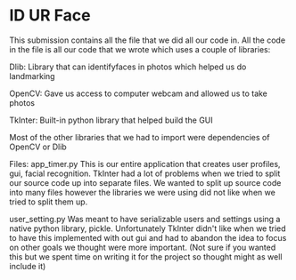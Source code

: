 # ID UR Face

This submission contains all the file that we did all our code in.
All the code in the file is all our code that we wrote which uses a
couple of libraries:

Dlib: Library that can identifyfaces  in photos which helped us do landmarking

OpenCV: Gave us access to computer webcam and allowed us to take photos

TkInter: Built-in python library that helped build the GUI

Most of the other libraries that we had to import were dependencies of OpenCV or Dlib

Files:
app_timer.py
	This is our entire application that creates user profiles, gui, facial recognition.
		TkInter had a lot of problems when we tried to split our source code up into 
		separate files. We wanted to split up source code into many files however the
		libraries we were using did not like when we tried to split them up.

user_setting.py
	Was meant to have serializable users and settings using a native python library, pickle.
	Unfortunately TkInter didn't like when we tried to have this implemented with out gui and
	had to abandon the idea to focus on other goals we thought were more important.
	(Not sure if you wanted this but we spent time on writing it for the project so thought
	might as well include it)
